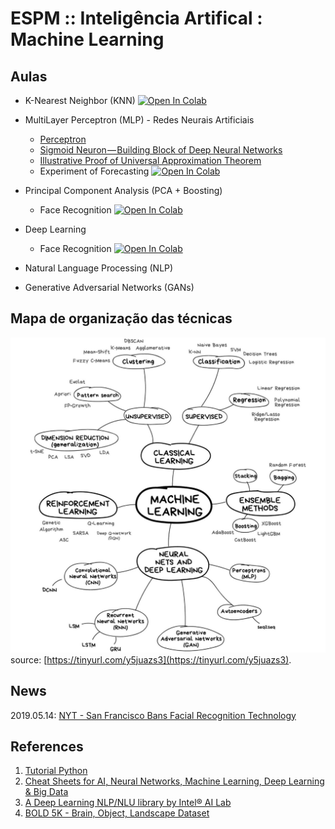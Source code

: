 # ESPM :: Inteligência Artifical : Machine Learning

## Aulas

- K-Nearest Neighbor (KNN) [![Open In Colab](https://colab.research.google.com/assets/colab-badge.svg)](https://colab.research.google.com/github/hsandmann/espm.ml/blob/master/knn/knn.ipynb)

- MultiLayer Perceptron (MLP) - Redes Neurais Artificiais
  - [Perceptron](https://hackernoon.com/perceptron-deep-learning-basics-3a938c5f84b6)
  - [Sigmoid Neuron — Building Block of Deep Neural Networks](https://towardsdatascience.com/sigmoid-neuron-deep-neural-networks-a4cd35b629d7)
  - [Illustrative Proof of Universal Approximation Theorem](https://hackernoon.com/illustrative-proof-of-universal-approximation-theorem-5845c02822f6)
  - Experiment of Forecasting  [![Open In Colab](https://colab.research.google.com/assets/colab-badge.svg)](https://colab.research.google.com/github/hsandmann/espm.ml/blob/master/mlp/forecasting.ipynb)

- Principal Component Analysis (PCA + Boosting)
  - Face Recognition [![Open In Colab](https://colab.research.google.com/assets/colab-badge.svg)](https://colab.research.google.com/github/hsandmann/espm.ml/blob/master/faces/pca/face_recognition_opencv.ipynb)

- Deep Learning
  - Face Recognition [![Open In Colab](https://colab.research.google.com/assets/colab-badge.svg)](https://colab.research.google.com/github/hsandmann/espm.ml/blob/master/faces/cnn/face_recognition_dlib.ipynb)

- Natural Language Processing (NLP)

- Generative Adversarial Networks (GANs)

## Mapa de organização das técnicas

![Mapa](assets/img/ml_map.png)
source: [https://tinyurl.com/y5juazs3](https://tinyurl.com/y5juazs3).

## News

2019.05.14: [NYT - San Francisco Bans Facial Recognition Technology](https://www.nytimes.com/2019/05/14/us/facial-recognition-ban-san-francisco.html)

## References
1. [Tutorial Python](https://www.google.com/url?sa=t&rct=j&q=&esrc=s&source=web&cd=1&cad=rja&uact=8&ved=2ahUKEwix4Ybo_e7hAhXWLLkGHal6BysQFjAAegQIBRAC&url=https%3A%2F%2Fwww.tutorialspoint.com%2Fpython%2F&usg=AOvVaw2QBXg0qSlQEOe4IQcNFvbb)
2. [Cheat Sheets for AI, Neural Networks, Machine Learning, Deep Learning & Big Data](https://becominghuman.ai/cheat-sheets-for-ai-neural-networks-machine-learning-deep-learning-big-data-678c51b4b463)
3. [A Deep Learning NLP/NLU library by Intel® AI Lab](http://nlp_architect.nervanasys.com/)
4. [BOLD 5K - Brain, Object, Landscape Dataset](https://bold5000.github.io/)
